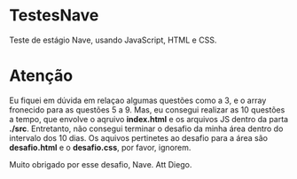 # TestesNave
Teste de estágio Nave, usando JavaScript, HTML e CSS.
# Atenção
Eu fiquei em dúvida em relaçao algumas questões como a 3, e o array fronecido para as questões 5 a 9.
Mas, eu consegui realizar as 10 questões a tempo, que envolve o aqruivo **index.html** e os arquivos JS dentro da parta **./src**.
Entretanto, não consegui terminar o desafio da minha área dentro do intervalo dos 10 dias. Os aquivos pertinetes ao desafio para a área são **desafio.html** e o **desafio.css**, por favor, ignorem.

Muito obrigado por esse desafio, Nave.
Att Diego.

